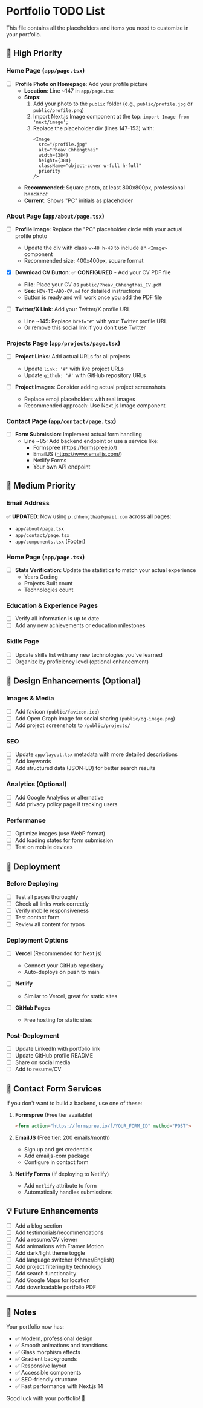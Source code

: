 # Portfolio TODO List

This file contains all the placeholders and items you need to customize in your portfolio.

## 🎯 High Priority

### Home Page (`app/page.tsx`)
- [ ] **Profile Photo on Homepage**: Add your profile picture
  - **Location**: Line ~147 in `app/page.tsx`
  - **Steps**:
    1. Add your photo to the `public` folder (e.g., `public/profile.jpg` or `public/profile.png`)
    2. Import Next.js Image component at the top: `import Image from 'next/image';`
    3. Replace the placeholder div (lines 147-153) with:
       ```tsx
       <Image 
         src="/profile.jpg" 
         alt="Pheav Chhengthai" 
         width={384} 
         height={384} 
         className="object-cover w-full h-full"
         priority
       />
       ```
  - **Recommended**: Square photo, at least 800x800px, professional headshot
  - **Current**: Shows "PC" initials as placeholder

### About Page (`app/about/page.tsx`)
- [ ] **Profile Image**: Replace the "PC" placeholder circle with your actual profile photo
  - Update the div with class `w-48 h-48` to include an `<Image>` component
  - Recommended size: 400x400px, square format
  
- [x] **Download CV Button**: ✅ **CONFIGURED** - Add your CV PDF file
  - **File**: Place your CV as `public/Pheav_Chhengthai_CV.pdf`
  - **See**: `HOW-TO-ADD-CV.md` for detailed instructions
  - Button is ready and will work once you add the PDF file

- [ ] **Twitter/X Link**: Add your Twitter/X profile URL
  - Line ~145: Replace `href="#"` with your Twitter profile URL
  - Or remove this social link if you don't use Twitter

### Projects Page (`app/projects/page.tsx`)
- [ ] **Project Links**: Add actual URLs for all projects
  - Update `link: '#'` with live project URLs
  - Update `github: '#'` with GitHub repository URLs
  
- [ ] **Project Images**: Consider adding actual project screenshots
  - Replace emoji placeholders with real images
  - Recommended approach: Use Next.js Image component

### Contact Page (`app/contact/page.tsx`)
- [ ] **Form Submission**: Implement actual form handling
  - Line ~85: Add backend endpoint or use a service like:
    - Formspree (https://formspree.io/)
    - EmailJS (https://www.emailjs.com/)
    - Netlify Forms
    - Your own API endpoint

## 📝 Medium Priority

### Email Address
✅ **UPDATED**: Now using `p.chhengthai@gmail.com` across all pages:
  - `app/about/page.tsx`
  - `app/contact/page.tsx`
  - `app/components.tsx` (Footer)

### Home Page (`app/page.tsx`)
- [ ] **Stats Verification**: Update the statistics to match your actual experience
  - Years Coding
  - Projects Built count
  - Technologies count

### Education & Experience Pages
- [ ] Verify all information is up to date
- [ ] Add any new achievements or education milestones

### Skills Page
- [ ] Update skills list with any new technologies you've learned
- [ ] Organize by proficiency level (optional enhancement)

## 🎨 Design Enhancements (Optional)

### Images & Media
- [ ] Add favicon (`public/favicon.ico`)
- [ ] Add Open Graph image for social sharing (`public/og-image.png`)
- [ ] Add project screenshots to `/public/projects/`

### SEO
- [ ] Update `app/layout.tsx` metadata with more detailed descriptions
- [ ] Add keywords
- [ ] Add structured data (JSON-LD) for better search results

### Analytics (Optional)
- [ ] Add Google Analytics or alternative
- [ ] Add privacy policy page if tracking users

### Performance
- [ ] Optimize images (use WebP format)
- [ ] Add loading states for form submission
- [ ] Test on mobile devices

## 🚀 Deployment

### Before Deploying
- [ ] Test all pages thoroughly
- [ ] Check all links work correctly
- [ ] Verify mobile responsiveness
- [ ] Test contact form
- [ ] Review all content for typos

### Deployment Options
- [ ] **Vercel** (Recommended for Next.js)
  - Connect your GitHub repository
  - Auto-deploys on push to main
  
- [ ] **Netlify**
  - Similar to Vercel, great for static sites
  
- [ ] **GitHub Pages**
  - Free hosting for static sites

### Post-Deployment
- [ ] Update LinkedIn with portfolio link
- [ ] Update GitHub profile README
- [ ] Share on social media
- [ ] Add to resume/CV

## 📧 Contact Form Services

If you don't want to build a backend, use one of these:

1. **Formspree** (Free tier available)
   ```html
   <form action="https://formspree.io/f/YOUR_FORM_ID" method="POST">
   ```

2. **EmailJS** (Free tier: 200 emails/month)
   - Sign up and get credentials
   - Add emailjs-com package
   - Configure in contact form

3. **Netlify Forms** (If deploying to Netlify)
   - Add `netlify` attribute to form
   - Automatically handles submissions

## 💡 Future Enhancements

- [ ] Add a blog section
- [ ] Add testimonials/recommendations
- [ ] Add a resume/CV viewer
- [ ] Add animations with Framer Motion
- [ ] Add dark/light theme toggle
- [ ] Add language switcher (Khmer/English)
- [ ] Add project filtering by technology
- [ ] Add search functionality
- [ ] Add Google Maps for location
- [ ] Add downloadable portfolio PDF

---

## 🎉 Notes

Your portfolio now has:
- ✅ Modern, professional design
- ✅ Smooth animations and transitions
- ✅ Glass morphism effects
- ✅ Gradient backgrounds
- ✅ Responsive layout
- ✅ Accessible components
- ✅ SEO-friendly structure
- ✅ Fast performance with Next.js 14

Good luck with your portfolio! 🚀
